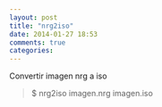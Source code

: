 ```yaml
---
layout: post
title: "nrg2iso"
date: 2014-01-27 18:53
comments: true
categories: 
---
```

Convertir imagen nrg a iso

>$ nrg2iso imagen.nrg imagen.iso

